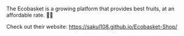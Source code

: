 The Ecobasket is a growing platform that provides best fruits, at an affordable rate. 🍎🍀

Check out their website: https://sakul108.github.io/Ecobasket-Shop/

